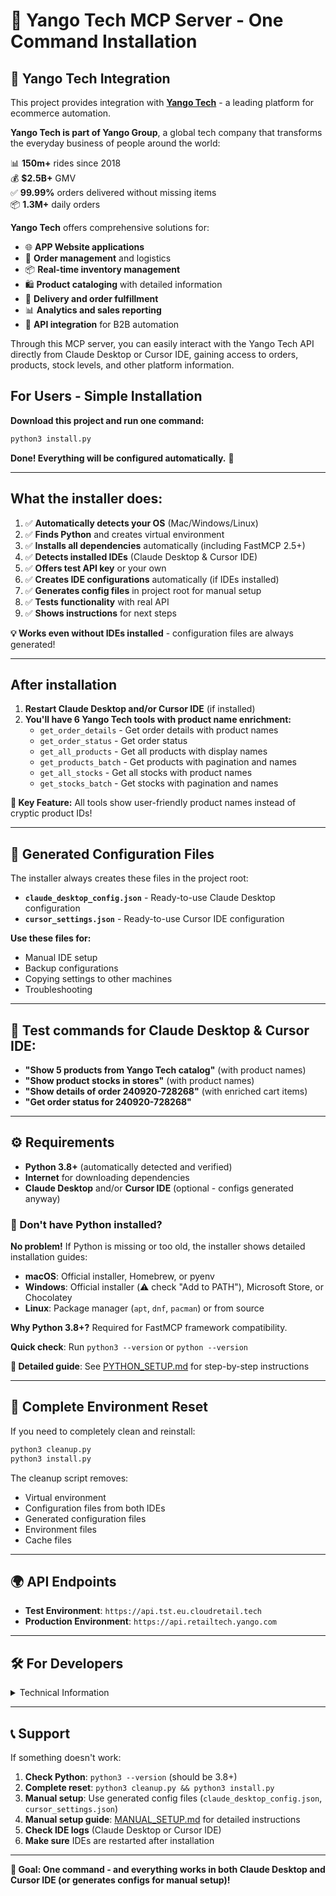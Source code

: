 # 🚀 Yango Tech MCP Server - One Command Installation

## 🛒 Yango Tech Integration

This project provides integration with **[Yango Tech](https://yango-tech.com/)** - a leading platform for ecommerce automation.

**Yango Tech is part of Yango Group**, a global tech company that transforms the everyday business of people around the world:

📊 **150m+** rides since 2018  
💰 **$2.5B+** GMV  
✅ **99.99%** orders delivered without missing items  
📦 **1.3M+** daily orders

**Yango Tech** offers comprehensive solutions for:
- 🌐 **APP Website applications**
- 🏪 **Order management** and logistics
- 📦 **Real-time inventory management** 
- 🛍️ **Product cataloging** with detailed information
- 🚚 **Delivery and order fulfillment**
- 📊 **Analytics and sales reporting**
- 🔄 **API integration** for B2B automation

Through this MCP server, you can easily interact with the Yango Tech API directly from Claude Desktop or Cursor IDE, gaining access to orders, products, stock levels, and other platform information.

## For Users - Simple Installation

**Download this project and run one command:**

```bash
python3 install.py
```

**Done! Everything will be configured automatically.** 🎉

---

## What the installer does:

1. ✅ **Automatically detects your OS** (Mac/Windows/Linux)
2. ✅ **Finds Python** and creates virtual environment
3. ✅ **Installs all dependencies** automatically (including FastMCP 2.5+)
4. ✅ **Detects installed IDEs** (Claude Desktop & Cursor IDE)
5. ✅ **Offers test API key** or your own
6. ✅ **Creates IDE configurations** automatically (if IDEs installed)
7. ✅ **Generates config files** in project root for manual setup
8. ✅ **Tests functionality** with real API
9. ✅ **Shows instructions** for next steps

**💡 Works even without IDEs installed** - configuration files are always generated!

---

## After installation

1. **Restart Claude Desktop and/or Cursor IDE** (if installed)
2. **You'll have 6 Yango Tech tools with product name enrichment:**
   - `get_order_details` - Get order details with product names
   - `get_order_status` - Get order status  
   - `get_all_products` - Get all products with display names
   - `get_products_batch` - Get products with pagination and names
   - `get_all_stocks` - Get all stocks with product names
   - `get_stocks_batch` - Get stocks with pagination and names

**🎯 Key Feature:** All tools show user-friendly product names instead of cryptic product IDs!

---

## 📁 Generated Configuration Files

The installer always creates these files in the project root:

- **`claude_desktop_config.json`** - Ready-to-use Claude Desktop configuration
- **`cursor_settings.json`** - Ready-to-use Cursor IDE configuration

**Use these files for:**
- Manual IDE setup
- Backup configurations
- Copying settings to other machines
- Troubleshooting

---

## 🧪 Test commands for Claude Desktop & Cursor IDE:

- **"Show 5 products from Yango Tech catalog"** (with product names)
- **"Show product stocks in stores"** (with product names)
- **"Show details of order 240920-728268"** (with enriched cart items)
- **"Get order status for 240920-728268"**

---

## ⚙️ Requirements

- **Python 3.8+** (automatically detected and verified)
- **Internet** for downloading dependencies
- **Claude Desktop** and/or **Cursor IDE** (optional - configs generated anyway)

### 🐍 Don't have Python installed?

**No problem!** If Python is missing or too old, the installer shows detailed installation guides:

- **macOS**: Official installer, Homebrew, or pyenv
- **Windows**: Official installer (⚠️ check "Add to PATH"), Microsoft Store, or Chocolatey  
- **Linux**: Package manager (`apt`, `dnf`, `pacman`) or from source

**Why Python 3.8+?** Required for FastMCP framework compatibility.

**Quick check**: Run `python3 --version` or `python --version`

**📖 Detailed guide**: See [PYTHON_SETUP.md](PYTHON_SETUP.md) for step-by-step instructions

---

## 🧹 Complete Environment Reset

If you need to completely clean and reinstall:

```bash
python3 cleanup.py
python3 install.py
```

The cleanup script removes:
- Virtual environment
- Configuration files from both IDEs
- Generated configuration files
- Environment files
- Cache files

---

## 🌍 API Endpoints

- **Test Environment**: `https://api.tst.eu.cloudretail.tech`
- **Production Environment**: `https://api.retailtech.yango.com`

---

## 🛠️ For Developers

<details>
<summary>Technical Information</summary>

### Project Architecture

```
yangotech_mcp/
├── install.py               # 🎯 Universal installer  
├── cleanup.py               # 🧹 Complete cleanup script
├── server.py                # FastMCP server
├── client.py                # HTTP client for Yango Tech API
├── models.py                # Pydantic data models
├── claude_desktop_config.json  # Generated Claude config
├── cursor_settings.json        # Generated Cursor config
└── README.md                # This documentation
```

### Development Installation

```bash
# Create virtual environment
python3 -m venv .venv
source .venv/bin/activate  # macOS/Linux
# or
.venv\Scripts\activate     # Windows

# Install dependencies (now includes FastMCP 2.5+)
pip install -e .

# Test API
export YANGO_TECH_API_KEY="your_api_key"
python test_api_connection.py

# Run MCP server
python server.py
```

### Technology Stack

- **FastMCP 2.5+**: Modern MCP server framework
- **Python 3.8+**: Core language
- **HTTPx**: Async HTTP client
- **Pydantic**: Data validation
- **python-dotenv**: Environment management

### API Endpoints

Server works with real Yango Tech API:
- **Test URL**: `https://api.tst.eu.cloudretail.tech/b2b/v1`
- **Production URL**: `https://api.retailtech.yango.com/b2b/v1`
- **Authorization**: OAuth token in header
- **Methods**: POST for most requests
- **Pagination**: Cursor-based for large data

### IDE Support

- **Claude Desktop**: Uses `mcpServers` configuration
- **Cursor IDE**: Uses `mcp.servers` configuration
- **Auto-detection**: Installer detects which IDEs are installed
- **Universal**: Works without IDEs - configs always generated

</details>

---

## 📞 Support

If something doesn't work:

1. **Check Python**: `python3 --version` (should be 3.8+)
2. **Complete reset**: `python3 cleanup.py && python3 install.py`
3. **Manual setup**: Use generated config files (`claude_desktop_config.json`, `cursor_settings.json`)
4. **Manual setup guide**: [MANUAL_SETUP.md](MANUAL_SETUP.md) for detailed instructions
5. **Check IDE logs** (Claude Desktop or Cursor IDE)
6. **Make sure** IDEs are restarted after installation

---

**🎯 Goal: One command - and everything works in both Claude Desktop and Cursor IDE (or generates configs for manual setup)!**
